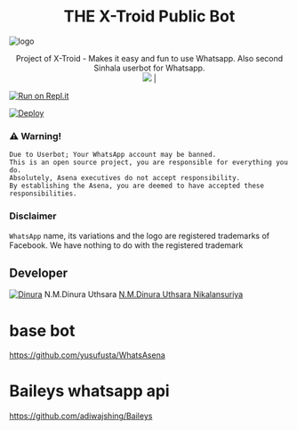 <h1 align="center"><b> THE X-Troid Public Bot  </b></h1>

![logo](https://telegra.ph/file/3e9991efcb6f0b1054b44.jpg)




<p align="center">
    Project of X-Troid - Makes it easy and fun to use Whatsapp. Also second Sinhala userbot for Whatsapp.
    <br>
        <a href="https://t.me/slbotzone"><img src="https://telegra.ph/file/c55a2929ac85d333893a5.jpg"></a> |
       
  </p>

[![Run on Repl.it](https://repl.it/badge/github/phaticusthiccy/WhatsAsenaDuplicated)](https://replit.com/@lasindu123/XTROID)

[![Deploy](https://www.herokucdn.com/deploy/button.svg)](https://heroku.com/deploy?template=https://github.com/Dinuraofficial/XTroid-Whatsapp-bot)

### ⚠️ Warning! 
```
Due to Userbot; Your WhatsApp account may be banned.
This is an open source project, you are responsible for everything you do. 
Absolutely, Asena executives do not accept responsibility.
By establishing the Asena, you are deemed to have accepted these responsibilities.
```
### Disclaimer
`WhatsApp` name, its variations and the logo are registered trademarks of Facebook. We have nothing to do with the registered trademark

## Developer
[![Dinura](https://github.com/Dinuraofficial.png?size=50)](https://t.me/Dinuranikalansuriya) N.M.Dinura Uthsara 
[N.M.Dinura Uthsara Nikalansuriya](https://t.me/Dinuranikalansuriya)

# base bot
https://github.com/yusufusta/WhatsAsena

# Baileys whatsapp api 
https://github.com/adiwajshing/Baileys
